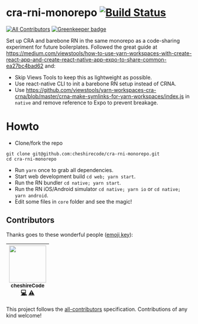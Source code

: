# cra-rni-monorepo [![Build Status](https://travis-ci.org/cheshirecode/cra-rni-monorepo.svg?branch=master)](https://travis-ci.org/cheshirecode/cra-rni-monorepo)
[![All Contributors](https://img.shields.io/badge/all_contributors-1-orange.svg?style=flat-square)](#contributors) [![Greenkeeper badge](https://badges.greenkeeper.io/cheshirecode/cra-rni-monorepo.svg)](https://greenkeeper.io/)

Set up CRA and barebone RN in the same monorepo as a code-sharing experiment for future boilerplates. Followed the great guide at
https://medium.com/viewstools/how-to-use-yarn-workspaces-with-create-react-app-and-create-react-native-app-expo-to-share-common-ea27bc4bad62
and:

- Skip Views Tools to keep this as lightweight as possible.
- Use react-native CLI to init a barebone RN setup instead of CRNA.
- Use https://github.com/viewstools/yarn-workspaces-cra-crna/blob/master/crna-make-symlinks-for-yarn-workspaces/index.js in `native` and remove reference to Expo to prevent breakage.

# Howto

- Clone/fork the repo

```
git clone git@github.com:cheshirecode/cra-rni-monorepo.git
cd cra-rni-monorepo
```

- Run `yarn` once to grab all dependencies.
- Start web development build `cd web; yarn start`.
- Run the RN bundler `cd native; yarn start`.
- Run the RN iOS/Android simulator `cd native; yarn io` or `cd native; yarn android`.
- Edit some files in `core` folder and see the magic!

## Contributors

Thanks goes to these wonderful people ([emoji key](https://github.com/kentcdodds/all-contributors#emoji-key)):

<!-- ALL-CONTRIBUTORS-LIST:START - Do not remove or modify this section -->
<!-- prettier-ignore -->
| [<img src="https://avatars3.githubusercontent.com/u/1631630?v=4" width="100px;"/><br /><sub><b>cheshireCode</b></sub>](https://github.com/cheshirecode)<br />[💻](https://github.com/cheshirecode/cra-rni-monorepo/commits?author=cheshirecode "Code") [⚠️](https://github.com/cheshirecode/cra-rni-monorepo/commits?author=cheshirecode "Tests") |
| :---: |
<!-- ALL-CONTRIBUTORS-LIST:END -->

This project follows the [all-contributors](https://github.com/kentcdodds/all-contributors) specification. Contributions of any kind welcome!